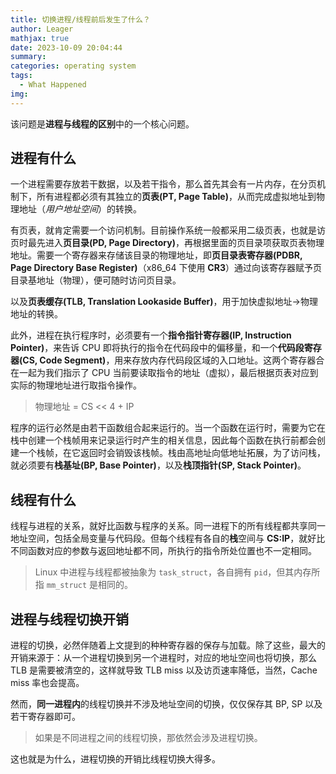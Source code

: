 ```yaml
---
title: 切换进程/线程前后发生了什么？
author: Leager
mathjax: true
date: 2023-10-09 20:04:44
summary:
categories: operating system
tags:
  - What Happened
img:
---
```


该问题是**进程与线程的区别**中的一个核心问题。

<!--more-->

## 进程有什么

一个进程需要存放若干数据，以及若干指令，那么首先其会有一片内存，在分页机制下，所有进程都必须有其独立的**页表(PT, Page Table)**，从而完成虚拟地址到物理地址（*用户地址空间*）的转换。

有页表，就肯定需要一个访问机制。目前操作系统一般都采用二级页表，也就是访页时最先进入**页目录(PD, Page Directory)**，再根据里面的页目录项获取页表物理地址。需要一个寄存器来存储该目录的物理地址，即**页目录表寄存器(PDBR, Page Directory Base Register)**（x86_64 下使用 **CR3**）通过向该寄存器赋予页目录基地址（物理），便可随时访问页目录。

以及**页表缓存(TLB, Translation Lookaside Buffer)**，用于加快虚拟地址->物理地址的转换。

此外，进程在执行程序时，必须要有一个**指令指针寄存器(IP, Instruction Pointer)**，来告诉 CPU 即将执行的指令在代码段中的偏移量，和一个**代码段寄存器(CS, Code Segment)**，用来存放内存代码段区域的入口地址。这两个寄存器合在一起为我们指示了 CPU 当前要读取指令的地址（虚拟），最后根据页表对应到实际的物理地址进行取指令操作。

> 物理地址 = CS << 4 + IP

程序的运行必然是由若干函数组合起来运行的。当一个函数在运行时，需要为它在栈中创建一个栈帧用来记录运行时产生的相关信息，因此每个函数在执行前都会创建一个栈帧，在它返回时会销毁该栈帧。栈由高地址向低地址拓展，为了访问栈，就必须要有**栈基址(BP, Base Pointer)**，以及**栈顶指针(SP, Stack Pointer)**。

## 线程有什么

线程与进程的关系，就好比函数与程序的关系。同一进程下的所有线程都共享同一地址空间，包括全局变量与代码段。但每个线程有各自的**栈**空间与 **CS:IP**，就好比不同函数对应的参数与返回地址都不同，所执行的指令所处位置也不一定相同。

> Linux 中进程与线程都被抽象为 `task_struct`，各自拥有 `pid`，但其内存所指 `mm_struct` 是相同的。

## 进程与线程切换开销

进程的切换，必然伴随着上文提到的种种寄存器的保存与加载。除了这些，最大的开销来源于：从一个进程切换到另一个进程时，对应的地址空间也将切换，那么 TLB 是需要被清空的，这样就导致 TLB miss 以及访页速率降低，当然，Cache miss 率也会提高。

然而，**同一进程内**的线程切换并不涉及地址空间的切换，仅仅保存其 BP, SP 以及若干寄存器即可。

> 如果是不同进程之间的线程切换，那依然会涉及进程切换。

这也就是为什么，进程切换的开销比线程切换大得多。